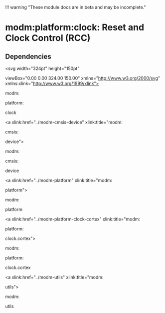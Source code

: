 !!! warning "These module docs are in beta and may be incomplete."

# modm:platform:clock: Reset and Clock Control (RCC)








## Dependencies

<?xml version="1.0" encoding="UTF-8" standalone="no"?>
<!DOCTYPE svg PUBLIC "-//W3C//DTD SVG 1.1//EN"
 "http://www.w3.org/Graphics/SVG/1.1/DTD/svg11.dtd">
<!-- Generated by graphviz version 2.38.0 (20140413.2041)
 -->
<!-- Title: modm:platform:clock Pages: 1 -->
<svg width="324pt" height="150pt"
 viewBox="0.00 0.00 324.00 150.00" xmlns="http://www.w3.org/2000/svg" xmlns:xlink="http://www.w3.org/1999/xlink">
<g id="graph0" class="graph" transform="scale(1 1) rotate(0) translate(4 146)">
<title>modm:platform:clock</title>
<polygon fill="white" stroke="none" points="-4,4 -4,-146 320,-146 320,4 -4,4"/>
<!-- modm_platform_clock -->
<g id="node1" class="node"><title>modm_platform_clock</title>
<polygon fill="lightgrey" stroke="black" stroke-width="2" points="185.5,-53 118.5,-53 118.5,-0 185.5,-0 185.5,-53"/>
<text text-anchor="middle" x="152" y="-37.8" font-family="Times New Roman,serif" font-size="14.00">modm:</text>
<text text-anchor="middle" x="152" y="-22.8" font-family="Times New Roman,serif" font-size="14.00">platform:</text>
<text text-anchor="middle" x="152" y="-7.8" font-family="Times New Roman,serif" font-size="14.00">clock</text>
</g>
<!-- modm_cmsis_device -->
<g id="node2" class="node"><title>modm_cmsis_device</title>
<g id="a_node2"><a xlink:href="../modm-cmsis-device" xlink:title="modm:
cmsis:
device">
<polygon fill="lightgrey" stroke="black" points="56,-142 3.55271e-015,-142 3.55271e-015,-89 56,-89 56,-142"/>
<text text-anchor="middle" x="28" y="-126.8" font-family="Times New Roman,serif" font-size="14.00">modm:</text>
<text text-anchor="middle" x="28" y="-111.8" font-family="Times New Roman,serif" font-size="14.00">cmsis:</text>
<text text-anchor="middle" x="28" y="-96.8" font-family="Times New Roman,serif" font-size="14.00">device</text>
</a>
</g>
</g>
<!-- modm_platform_clock&#45;&gt;modm_cmsis_device -->
<g id="edge1" class="edge"><title>modm_platform_clock&#45;&gt;modm_cmsis_device</title>
<path fill="none" stroke="black" d="M118.444,-51.0435C101.831,-62.6995 81.7386,-76.7963 64.7154,-88.74"/>
<polygon fill="black" stroke="black" points="62.3037,-86.1565 56.1278,-94.7652 66.3242,-91.8868 62.3037,-86.1565"/>
</g>
<!-- modm_platform -->
<g id="node3" class="node"><title>modm_platform</title>
<g id="a_node3"><a xlink:href="../modm-platform" xlink:title="modm:
platform">
<polygon fill="lightgrey" stroke="black" points="138,-134.5 74,-134.5 74,-96.5 138,-96.5 138,-134.5"/>
<text text-anchor="middle" x="106" y="-119.3" font-family="Times New Roman,serif" font-size="14.00">modm:</text>
<text text-anchor="middle" x="106" y="-104.3" font-family="Times New Roman,serif" font-size="14.00">platform</text>
</a>
</g>
</g>
<!-- modm_platform_clock&#45;&gt;modm_platform -->
<g id="edge2" class="edge"><title>modm_platform_clock&#45;&gt;modm_platform</title>
<path fill="none" stroke="black" d="M138.447,-53.1323C132.749,-63.9095 126.114,-76.4577 120.335,-87.3887"/>
<polygon fill="black" stroke="black" points="117.101,-86.017 115.521,-96.4933 123.289,-89.289 117.101,-86.017"/>
</g>
<!-- modm_platform_clock_cortex -->
<g id="node4" class="node"><title>modm_platform_clock_cortex</title>
<g id="a_node4"><a xlink:href="../modm-platform-clock-cortex" xlink:title="modm:
platform:
clock.cortex">
<polygon fill="lightgrey" stroke="black" points="242,-142 156,-142 156,-89 242,-89 242,-142"/>
<text text-anchor="middle" x="199" y="-126.8" font-family="Times New Roman,serif" font-size="14.00">modm:</text>
<text text-anchor="middle" x="199" y="-111.8" font-family="Times New Roman,serif" font-size="14.00">platform:</text>
<text text-anchor="middle" x="199" y="-96.8" font-family="Times New Roman,serif" font-size="14.00">clock.cortex</text>
</a>
</g>
</g>
<!-- modm_platform_clock&#45;&gt;modm_platform_clock_cortex -->
<g id="edge3" class="edge"><title>modm_platform_clock&#45;&gt;modm_platform_clock_cortex</title>
<path fill="none" stroke="black" d="M165.847,-53.1323C170.349,-61.4652 175.423,-70.8569 180.222,-79.7412"/>
<polygon fill="black" stroke="black" points="177.257,-81.6156 185.089,-88.7503 183.415,-78.2884 177.257,-81.6156"/>
</g>
<!-- modm_utils -->
<g id="node5" class="node"><title>modm_utils</title>
<g id="a_node5"><a xlink:href="../modm-utils" xlink:title="modm:
utils">
<polygon fill="lightgrey" stroke="black" points="316,-134.5 260,-134.5 260,-96.5 316,-96.5 316,-134.5"/>
<text text-anchor="middle" x="288" y="-119.3" font-family="Times New Roman,serif" font-size="14.00">modm:</text>
<text text-anchor="middle" x="288" y="-104.3" font-family="Times New Roman,serif" font-size="14.00">utils</text>
</a>
</g>
</g>
<!-- modm_platform_clock&#45;&gt;modm_utils -->
<g id="edge4" class="edge"><title>modm_platform_clock&#45;&gt;modm_utils</title>
<path fill="none" stroke="black" d="M185.703,-47.8884C204.968,-59.6792 229.5,-74.9249 251,-89 251.771,-89.5048 252.55,-90.0172 253.334,-90.5356"/>
<polygon fill="black" stroke="black" points="251.574,-93.5697 261.828,-96.2352 255.474,-87.757 251.574,-93.5697"/>
</g>
</g>
</svg>

